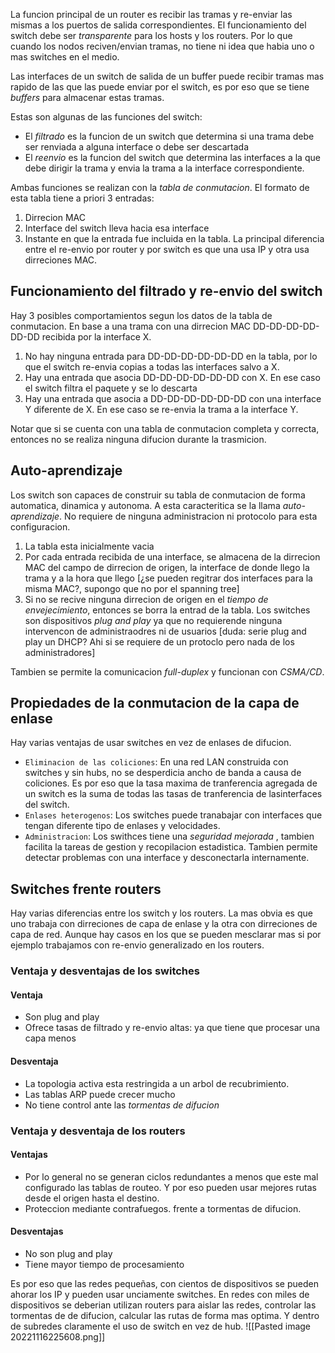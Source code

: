 La funcion principal de un router es recibir las tramas y re-enviar las mismas a los puertos de salida correspondientes. 
El funcionamiento del switch debe ser *transparente* para los hosts y los routers. Por lo que cuando los nodos reciven/envian tramas, no tiene ni idea que habia uno o mas switches en el medio. 

Las interfaces de un switch de salida de un buffer puede recibir tramas mas rapido de las que las puede enviar por el switch, es por eso que se tiene *buffers* para almacenar estas tramas. 

Estas son algunas de las funciones del switch:

- El *filtrado* es la funcion de un switch que determina si una trama debe ser renviada a alguna interface o debe ser descartada 
- El *reenvio* es la funcion del switch que determina las interfaces a la que debe dirigir la trama y envia la trama a la interface correspondiente. 

Ambas funciones se realizan con la *tabla de conmutacion*. El formato de esta tabla tiene a priori 3 entradas: 
1. Dirrecion MAC
2. Interface del switch lleva hacia esa interface
3. Instante en que la entrada fue incluida en la tabla. 
La principal diferencia entre el re-envio por router y por switch es que una usa IP y otra usa dirreciones MAC.


## Funcionamiento del filtrado y re-envio del switch
Hay 3 posibles comportamientos segun los datos de la tabla de conmutacion. En base a una trama con una dirrecion MAC DD-DD-DD-DD-DD-DD recibida por la interface X. 
1. No hay ninguna entrada para DD-DD-DD-DD-DD-DD en la tabla, por lo que el switch re-envia copias a todas las interfaces salvo a X. 
2. Hay una entrada que asocia DD-DD-DD-DD-DD-DD con X. En ese caso el switch filtra el paquete y se lo descarta
3. Hay una entrada que asocia a DD-DD-DD-DD-DD-DD con una interface Y diferente de X. En ese caso se re-envia la trama a la interface Y.

Notar que si se cuenta con una tabla de conmutacion completa y correcta, entonces no se realiza ninguna difucion durante la trasmicion. 

## Auto-aprendizaje
Los switch son capaces de construir su tabla de conmutacion de forma automatica, dinamica y autonoma. A esta caracteritica se la llama *auto-aprendizaje*. No requiere de ninguna administracion ni protocolo para esta configuracion. 
1. La tabla esta inicialmente vacia
2. Por cada entrada recibida de una interface, se almacena de la dirrecion MAC del campo de dirrecion de origen, la interface de donde llego la trama y a la hora que llego [¿se pueden regitrar dos interfaces para la misma MAC?, supongo que no por el spanning tree]
3. Si no se recive ninguna dirrecion de origen en el *tiempo de envejecimiento*, entonces se borra la entrad de la tabla.
Los switches son dispositivos *plug and play* ya que no requierende ninguna intervencon de administraodres ni de usuarios [duda: serie plug and play un DHCP? Ahi si se requiere de un protoclo pero nada de los administradores]

Tambien se permite la comunicacion *full-duplex* y funcionan con *CSMA/CD*.

## Propiedades de la conmutacion de la capa de enlase
Hay varias ventajas de usar switches en vez de enlases de difucion.
- `Eliminacion de las coliciones`: En una red LAN construida con switches y sin hubs, no se desperdicia ancho de banda a causa de coliciones. Es por eso que la tasa maxima de tranferencia agregada de un switch es la suma de todas las tasas de tranferencia de lasinterfaces del switch. 
- `Enlases heterogenos`: Los switches puede tranabajar con interfaces que tengan diferente tipo de enlases y velocidades. 
- `Administracion`: Los swithces tiene una *seguridad mejorada*  , tambien facilita la tareas de gestion y recopilacion estadistica. Tambien permite detectar problemas con una interface y desconectarla internamente. 

## Switches frente routers 
Hay varias diferencias entre los switch y los routers. 
La mas obvia es que uno trabaja con dirreciones de capa de enlase y la otra con dirreciones de capa de red. Aunque hay casos en los que se pueden mesclarar mas si por ejemplo trabajamos con re-envio generalizado en los routers. 

### Ventaja y desventajas de los switches
#### Ventaja
- Son plug and play 
- Ofrece tasas de filtrado y re-envio altas: ya que tiene que procesar una capa menos
#### Desventaja
- La topologia activa esta restringida a un arbol de recubrimiento.
- Las tablas ARP puede crecer mucho 
- No tiene control ante las *tormentas de difucion*

### Ventaja y desventaja de los routers 
#### Ventajas
- Por lo general no se generan ciclos redundantes a menos que este mal configurado las tablas de routeo. Y por eso pueden usar mejores rutas desde el origen hasta el destino. 
- Proteccion mediante contrafuegos. frente a tormentas de difucion.
#### Desventajas
- No son plug and play 
- Tiene mayor tiempo de procesamiento

Es por eso que las redes pequeñas, con cientos de dispositivos se pueden ahorar los IP y pueden usar unciamente switches. En redes con miles de dispositivos se deberian utilizan routers para aislar las redes, controlar las tormentas de de difucion, calcular las rutas de forma mas optima. Y dentro de subredes claramente el uso de switch en vez de hub. 
![[Pasted image 20221116225608.png]]



 